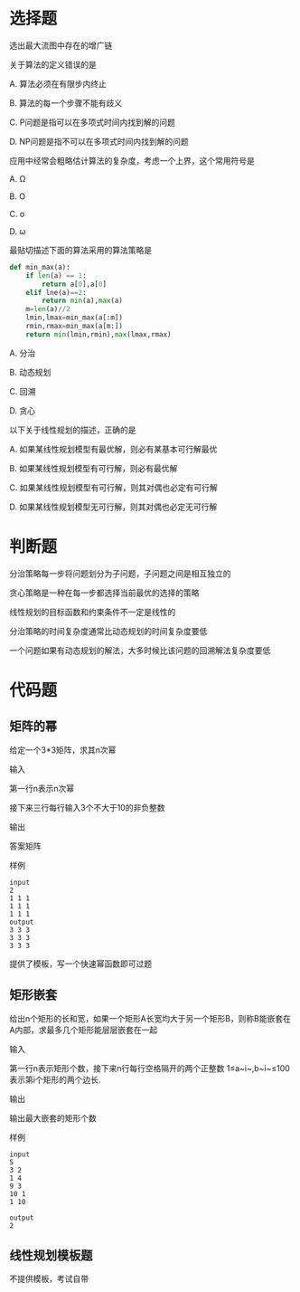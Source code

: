 # 选择题

选出最大流图中存在的增广链



关于算法的定义错误的是

A. 算法必须在有限步内终止

B. 算法的每一个步骤不能有歧义

C. P问题是指可以在多项式时间内找到解的问题

D. NP问题是指不可以在多项式时间内找到解的问题



应用中经常会粗略估计算法的复杂度，考虑一个上界，这个常用符号是

A. Ω

B. O

C. o

D. ω



最贴切描述下面的算法采用的算法策略是

```python
def min_max(a):
    if len(a) == 1:
        return a[0],a[0]
    elif lne(a)==2:
        return min(a),max(a)
    m=len(a)//2
    lmin,lmax=min_max(a[:m])
    rmin,rmax=min_max(a[m:])
    return min(lmin,rmin),max(lmax,rmax)
```

A. 分治

B. 动态规划

C. 回溯

D. 贪心



以下关于线性规划的描述，正确的是

A. 如果某线性规划模型有最优解，则必有某基本可行解最优

B. 如果某线性规划模型有可行解，则必有最优解

C. 如果某线性规划模型有可行解，则其对偶也必定有可行解

D. 如果某线性规划模型无可行解，则其对偶也必定无可行解



# 判断题

分治策略每一步将问题划分为子问题，子问题之间是相互独立的



贪心策略是一种在每一步都选择当前最优的选择的策略



线性规划的目标函数和约束条件不一定是线性的



分治策略的时间复杂度通常比动态规划的时间复杂度要低



一个问题如果有动态规划的解法，大多时候比该问题的回溯解法复杂度要低



# 代码题

## 矩阵的幂

给定一个3*3矩阵，求其n次幂

输入

第一行n表示n次幂

接下来三行每行输入3个不大于10的非负整数

输出

答案矩阵

样例

```
input
2
1 1 1
1 1 1
1 1 1
output
3 3 3
3 3 3
3 3 3
```

提供了模板，写一个快速幂函数即可过题

## 矩形嵌套

给出n个矩形的长和宽，如果一个矩形A长宽均大于另一个矩形B，则称B能嵌套在A内部，求最多几个矩形能层层嵌套在一起

输入

第一行n表示矩形个数，接下来n行每行空格隔开的两个正整数 1≤a~i~,b~i~≤100 表示第i个矩形的两个边长.

输出

输出最大嵌套的矩形个数

样例

```
input
5
3 2
1 4
9 3
10 1
1 10

output
2
```

## 线性规划模板题

不提供模板，考试自带
